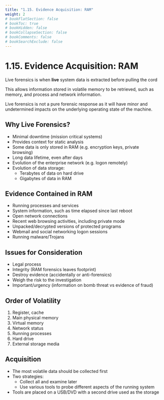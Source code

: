 ```yaml
---
title: "1.15. Evidence Acquisition: RAM"
weight: 2
# bookFlatSection: false
# bookToc: true
# bookHidden: false
# bookCollapseSection: false
# bookComments: false
# bookSearchExclude: false
---
```


# 1.15. Evidence Acquisition: RAM

Live forensics is when **live** system data is extracted before pulling the cord

This allows information stored in volatile memory to be retrieved, such as memory, and process and network information.

Live forensics is not a pure forensic response as it will have minor and undetermined impacts on the underlying operating state of the machine.

## Why Live Forensics?

- Minimal downtime (mission critical systems)
- Provides context for static analysis
- Some data is only stored in RAM (e.g. encryption keys, private browsing)
- Long data lifetime, even after days
- Evolution of the enterprise network (e.g. logon remotely)
- Evolution of data storage:
    - Terabytes of data on hard drive
    - Gigabytes of data in RAM

## Evidence Contained in RAM

- Running processes and services
- System information, such as time elapsed since last reboot
- Open network connections
- Recent web browsing activities, including private mode
- Unpacked/decrypted versions of protected programs
- Webmail and social networking logon sessions
- Running malware/Trojans

## Issues for Consideration

- Legal process
- Integrity (RAM forensics leaves footprint)
- Destroy evidence (accidentally or anti-forensics)
- Weigh the risk to the investigation
- Important/urgency (information on bomb threat vs evidence of fraud)

## Order of Volatility

1. Register, cache
2. Main physical memory
3. Virtual memory
4. Network status
5. Running processes
6. Hard drive
7. External storage media

## Acquisition

- The most volatile data should be collected first
- Two strategies:
    - Collect all and examine later
    - Use various tools to probe different aspects of the running system
- Tools are placed on a USB/DVD with a second drive used as the storage

